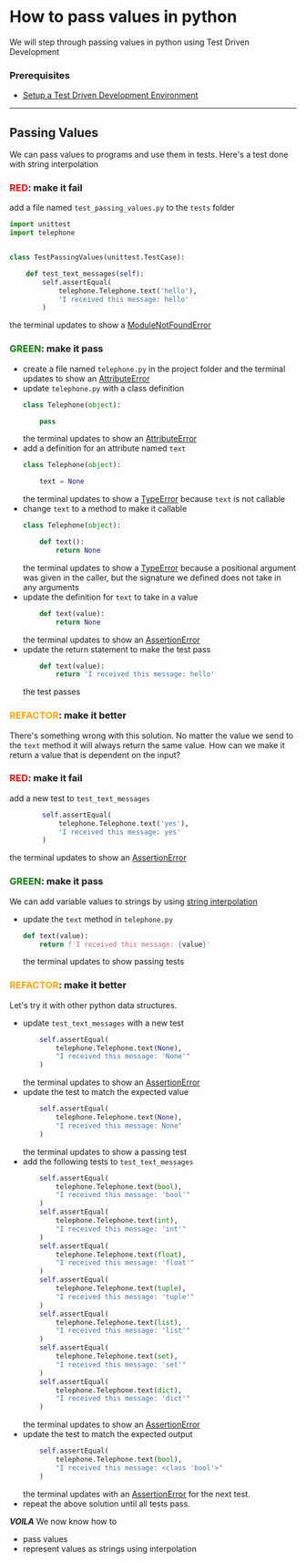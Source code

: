 # How to pass values in python

We will step through passing values in python using Test Driven Development

### Prerequisites

- [Setup a Test Driven Development Environment](./TDD_SETUP.md)

---

## Passing Values

We can pass values to programs and use them in tests. Here's a test done with string interpolation

### <span style="color:red">**RED**</span>: make it fail

add a file named `test_passing_values.py` to the `tests` folder

```python
import unittest
import telephone


class TestPassingValues(unittest.TestCase):

    def test_text_messages(self):
        self.assertEqual(
            telephone.Telephone.text('hello'),
            'I received this message: hello'
        )
```
the terminal updates to show a [ModuleNotFoundError](./00_MODULE_NOT_FOUND_ERROR.md)

### <span style="color:green">**GREEN**</span>: make it pass

- create a file named `telephone.py` in the project folder and the terminal updates to show an [AttributeError](./01_ATTRIBUTE_ERROR.md)
- update `telephone.py` with a class definition
    ```python
    class Telephone(object):

        pass
    ```
    the terminal updates to show an [AttributeError](./01_ATTRIBUTE_ERROR.md)
- add a definition for an attribute named `text`
    ```python
    class Telephone(object):

        text = None
    ```
    the terminal updates to show a [TypeError](./03_TYPE_ERROR.md) because `text` is not callable
- change `text` to a method to make it callable
    ```python
    class Telephone(object):

        def text():
            return None
    ```
    the terminal updates to show a [TypeError](./03_TYPE_ERROR.md) because a positional argument was given in the caller, but the signature we defined does not take in any arguments
- update the definition for `text` to take in a value
    ```python
        def text(value):
            return None
    ```
    the terminal updates to show an [AssertionError](./04_ASSERTION_ERROR.md)
- update the return statement to make the test pass
    ```python
        def text(value):
            return 'I received this message: hello'
    ```
    the test passes

### <span style="color:orange">**REFACTOR**</span>: make it better

There's something wrong with this solution. No matter the value we send to the `text` method it will always return the same value. How can we make it return a value that is dependent on the input?

### <span style="color:red">**RED**</span>: make it fail

add a new test to `test_text_messages`

```python
        self.assertEqual(
            telephone.Telephone.text('yes'),
            'I received this message: yes'
        )
```

the terminal updates to show an [AssertionError](./04_ASSERTION_ERROR.md)

### <span style="color:green">**GREEN**</span>: make it pass

We can add variable values to strings by using [string interpolation](https://peps.python.org/pep-0498/)

- update the `text` method in `telephone.py`
    ```python
    def text(value):
        return f'I received this message: {value}'
    ```
    the terminal updates to show passing tests

### <span style="color:orange">**REFACTOR**</span>: make it better

Let's try it with other python data structures.

- update `test_text_messages` with a new test
    ```python
        self.assertEqual(
            telephone.Telephone.text(None),
            "I received this message: 'None'"
        )
    ```
    the terminal updates to show an [AssertionError](./04_ASSERTION_ERROR.md)
- update the test to match the expected value
    ```python
        self.assertEqual(
            telephone.Telephone.text(None),
            "I received this message: None"
        )
    ```
    the terminal updates to show a passing test
- add the following tests to `test_text_messages`
    ```python
        self.assertEqual(
            telephone.Telephone.text(bool),
            "I received this message: 'bool'"
        )
        self.assertEqual(
            telephone.Telephone.text(int),
            "I received this message: 'int'"
        )
        self.assertEqual(
            telephone.Telephone.text(float),
            "I received this message: 'float'"
        )
        self.assertEqual(
            telephone.Telephone.text(tuple),
            "I received this message: 'tuple'"
        )
        self.assertEqual(
            telephone.Telephone.text(list),
            "I received this message: 'list'"
        )
        self.assertEqual(
            telephone.Telephone.text(set),
            "I received this message: 'set'"
        )
        self.assertEqual(
            telephone.Telephone.text(dict),
            "I received this message: 'dict'"
        )
    ```
    the terminal updates to show an [AssertionError](./04_ASSERTION_ERROR.md)
- update the test to match the expected output
    ```python
        self.assertEqual(
            telephone.Telephone.text(bool),
            "I received this message: <class 'bool'>"
        )
    ```
    the terminal updates with an [AssertionError](./04_ASSERTION_ERROR.md) for the next test.
- repeat the above solution until all tests pass.

***VOILA***
We now know how to
- pass values
- represent values as strings using interpolation
